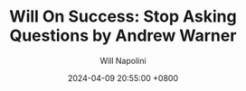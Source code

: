 ---
title: "Will On Success: Stop Asking Questions by Andrew Warner"
author: Will Napolini
date: 2024-04-09 20:55:00 +0800
categories: [Mindset, Book-summaries]
tags:
  [
    stop-asking-questions,
    andrew-warner,
    interviewing,
    entrepreneurship,
    business,
    sales,
    communication,
    networking,
    success,
    leadership,
    questions,
    interview-techniques,
    startups,
    conversations,
    sales-strategy,
    asking-the-right-questions,
    career-growth,
    self-improvement,
    business-success,
    interviewing-tips,
    networking-skills,
    communication-strategies,
    persuasion,
    negotiation,
    business-development,
    sales-techniques,
    effective-communication,
    building-relationships
  ]
image: https://pbs.twimg.com/media/GO16o-mWAAAKMEg?format=jpg&name=large
alt: "Will On Success: Stop Asking Questions by Andrew Warner"
fallback:
  - 
  # Replace with the URL of your backup image
  -
  # Replace with the URL of your backup image
---